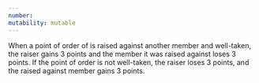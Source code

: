 ```yaml
---
number:
mutability: mutable
---
```


When a point of order of is raised against another member and well-taken, the raiser gains 3 points and the member it was raised against loses 3 points. If the point of order is not well-taken, the raiser loses 3 points, and the raised against member gains 3 points.
